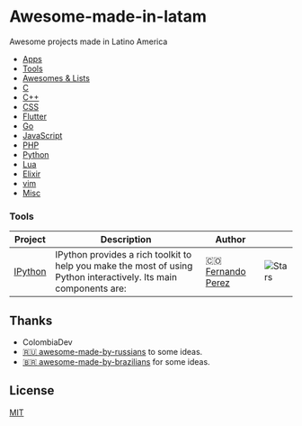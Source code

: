 # Awesome-made-in-latam
Awesome projects made in Latino America

- [Apps](#apps)
- [Tools](#tools)
- [Awesomes & Lists](#awesomes)
- [C](#c)
- [C++](#cpp)
- [CSS](#css)
- [Flutter](#flutter)
- [Go](#go)
- [JavaScript](#js)
- [PHP](#php)
- [Python](#python)
- [Lua](#lua)
- [Elixir](#elixir)
- [vim](#vim)
- [Misc](#misc)

<a name="tools"></a>
### Tools

| Project | Description | Author | |
|--|--|--|--|
| [IPython](https://github.com/ipython/ipython) | IPython provides a rich toolkit to help you make the most of using Python interactively. Its main components are: | :colombia: [Fernando Perez](http://fperez.org/personal.html) | ![Stars](https://img.shields.io/github/stars/ipython/ipython.svg?style=flat-square) |


## Thanks

- ColombiaDev
- [🇷🇺 awesome-made-by-russians](https://github.com/gaearon/awesome-made-by-russians) to some ideas.
- [:brazil: awesome-made-by-brazilians](https://github.com/felipefialho/awesome-made-by-brazilians) for some ideas.

## License

[MIT](/license)